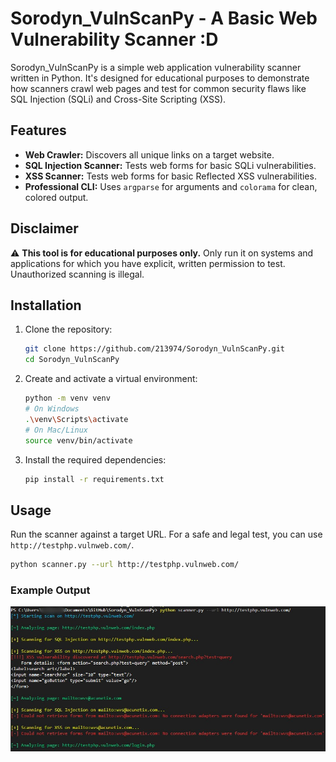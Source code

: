 ﻿# Sorodyn_VulnScanPy - A Basic Web Vulnerability Scanner :D

Sorodyn_VulnScanPy is a simple web application vulnerability scanner written in Python. It's designed for educational purposes to demonstrate how scanners crawl web pages and test for common security flaws like SQL Injection (SQLi) and Cross-Site Scripting (XSS).

## Features

-   **Web Crawler:** Discovers all unique links on a target website.
-   **SQL Injection Scanner:** Tests web forms for basic SQLi vulnerabilities.
-   **XSS Scanner:** Tests web forms for basic Reflected XSS vulnerabilities.
-   **Professional CLI:** Uses `argparse` for arguments and `colorama` for clean, colored output.

## Disclaimer

⚠️ **This tool is for educational purposes only.** Only run it on systems and applications for which you have explicit, written permission to test. Unauthorized scanning is illegal.

## Installation

1.  Clone the repository:
    ```bash
    git clone https://github.com/213974/Sorodyn_VulnScanPy.git
    cd Sorodyn_VulnScanPy
    ```
2.  Create and activate a virtual environment:
    ```bash
    python -m venv venv
    # On Windows
    .\venv\Scripts\activate
    # On Mac/Linux
    source venv/bin/activate
    ```
3.  Install the required dependencies:
    ```bash
    pip install -r requirements.txt
    ```

## Usage

Run the scanner against a target URL. For a safe and legal test, you can use `http://testphp.vulnweb.com/`.

```bash
python scanner.py --url http://testphp.vulnweb.com/
```

### Example Output
![Sorodyn_VulnScanPy Example Output](./assets/example_output.jpg)